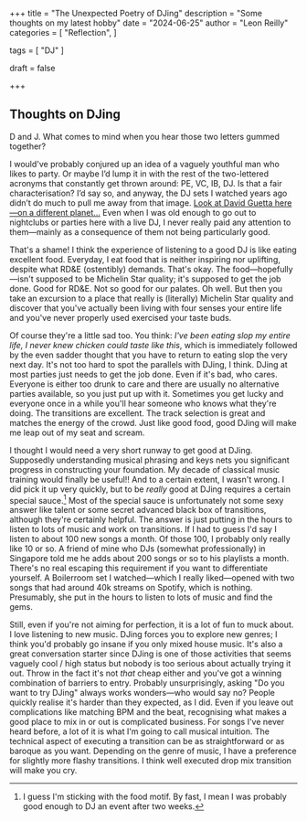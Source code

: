 +++
title = "The Unexpected Poetry of DJing"
description = "Some thoughts on my latest hobby"
date = "2024-06-25"
author = "Leon Reilly"
categories = [
    "Reflection",
]

tags = [
    "DJ"
]

draft = false

+++

## Thoughts on DJing

D and J. What comes to mind when you hear those two letters gummed together? 

I would've probably conjured up an idea of a vaguely youthful man who likes to party. Or maybe I’d lump it in with the rest of the two-lettered acronyms that constantly get thrown around: PE, VC, IB, DJ. Is that a fair characterisation? I’d say so, and anyway, the DJ sets I watched years ago didn’t do much to pull me away from that image. [Look at David Guetta here—on a different planet...](https://www.youtube.com/watch?v=mMFDxuh1zQo) Even when I was old enough to go out to nightclubs or parties here with a live DJ, I never really paid any attention to them—mainly as a consequence of them not being particularly good.

That's a shame! I think the experience of listening to a good DJ is like eating excellent food. Everyday, I eat food that is neither inspiring nor uplifting, despite what RD&E (ostentibly) demands. That's okay. The food—hopefully—isn't supposed to be Michelin Star quality; it's supposed to get the job done. Good for RD&E. Not so good for our palates. Oh well. But then you take an excursion to a place that really is (literally) Michelin Star quality and discover that you've actually been living with four senses your entire life and you've never properly used exercised your taste buds.

Of course they're a little sad too. You think: *I've been eating slop my entire life, I never knew chicken could taste like this*, which is immediately followed by the even sadder thought that you have to return to eating slop the very next day. It's not too hard to spot the parallels with DJing, I think. DJing at most parties just needs to get the job done. Even if it's bad, who cares. Everyone is either too drunk to care and there are usually no alternative parties available, so you just put up with it. Sometimes you get lucky and everyone once in a while you'll hear someone who knows what they're doing. The transitions are excellent. The track selection is great and matches the energy of the crowd. Just like good food, good DJing will make me leap out of my seat and scream.

I thought I would need a very short runway to get good at DJing. Supposedly understanding musical phrasing and keys nets you significant progress in constructing your foundation. My decade of classical music training would finally be useful!! And to a certain extent, I wasn't wrong. I did pick it up very quickly, but to be *really* good at DJing requires a certain special sauce.[^1] Most of the special sauce is unfortunately not some sexy answer like talent or some secret advanced black box of transitions, although they're certainly helpful. The answer is just putting in the hours to listen to lots of music and work on transitions. If I had to guess I'd say I listen to about 100 new songs a month. Of those 100, I probably only really like 10 or so. A friend of mine who DJs (somewhat professionally) in Singapore told me he adds about 200 songs or so to his playlists a month. There's no real escaping this requirement if you want to differentiate yourself. A Boilerroom set I watched—which I really liked—opened with two songs that had around 40k streams on Spotify, which is nothing. Presumably, she put in the hours to listen to lots of music and find the gems.

Still, even if you're not aiming for perfection, it is a lot of fun to muck about. I love listening to new music. DJing forces you to explore new genres; I think you'd probably go insane if you only mixed house music. It's also a great conversation starter since DJing is one of those activities that seems vaguely cool / high status but nobody is too serious about actually trying it out. Throw in the fact it's not *that* cheap either and you've got a winning combination of barriers to entry. Probably unsurprisingly, asking "Do you want to try DJing" always works wonders—who would say no? People quickly realise it's harder than they expected, as I did. Even if you leave out complications like matching BPM and the beat, recognising what makes a good place to mix in or out is complicated business. For songs I've never heard before, a lot of it is what I'm going to call musical intuition. The technical aspect of executing a transition can be as straightforward or as baroque as you want. Depending on the genre of music, I have a preference for slightly more flashy transitions. I think well executed drop mix transition will make you cry.


[^1]: I guess I'm sticking with the food motif. By fast, I mean I was probably good enough to DJ an event after two weeks.


